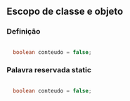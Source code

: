 <h2>Escopo de classe e objeto</h2>

<h3>Definição</h3>

```java

  boolean conteudo = false;

```
  
<h3>Palavra reservada static</h3>

```java

  boolean conteudo = false;

```
